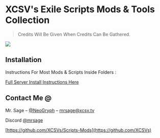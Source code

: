 # XCSV's Exile Scripts Mods & Tools Collection
> Credits Will Be Given When Credits Can Be Gathered.


![](header.png)

## Installation

Instructions For Most Mods & Scripts Inside Folders :

<a href="https://github.com/XCSVs/Scripts-Mods/blob/master/INSTRUCTIONS/Exile%20Server%20Owner%20Guide%20v1.7.pdf
">Full Server Install Instructions Here</a>






## Contact Me @

Mr. Sage – [@NeoGryph](https://twitter.com/NeoGryph) – mrsage@xcsv.tv

Discord [@mrsage](https://discord.gg/tvhquY6)

[https://github.com/XCSVs/Scripts-Mods](https://github.com/XCSVs)